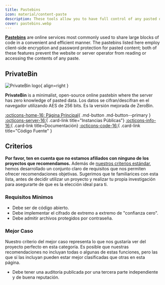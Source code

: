 ```yaml
---
title: Pastebins
icon: material/content-paste
description: These tools allow you to have full control of any pasted data you share to other parties.
cover: pastebins.webp
---
```


[**Pastebins**](https://en.wikipedia.org/wiki/Pastebin) are online services most commonly used to share large blocks of code in a convenient and efficient manner. The pastebins listed here employ client-side encryption and password protection for pasted content; both of these features prevent the website or server operator from reading or accessing the contents of any paste.

## PrivateBin

<div class="admonition recommendation" markdown>

![PrivateBin logo](assets/img/pastebins/privatebin.svg){ align=right }

**PrivateBin** is a minimalist, open-source online pastebin where the server has zero knowledge of pasted data. Los datos se cifran/descifran en el navegador utilizando AES de 256 bits. Es la versión mejorada de ZeroBin.

[:octicons-home-16: Página Principal](https://privatebin.info){ .md-button .md-button--primary }
[:octicons-server-16:](https://privatebin.info/directory){ .card-link title="Instancias Públicas"}
[:octicons-info-16:](https://github.com/PrivateBin/PrivateBin/wiki/FAQ){ .card-link title=Documentación}
[:octicons-code-16:](https://github.com/PrivateBin/PrivateBin){ .card-link title="Código Fuente" }

</div>

## Criterios

**Por favor, ten en cuenta que no estamos afiliados con ninguno de los proyectos que recomendamos.** Además de [nuestros criterios estándar](about/criteria.md), hemos desarrollado un conjunto claro de requisitos que nos permiten ofrecer recomendaciones objetivas. Sugerimos que te familiarices con esta lista, antes de decidir utilizar un proyecto y realizar tu propia investigación para asegurarte de que es la elección ideal para ti.

### Requisitos Mínimos

- Debe ser de código abierto.
- Debe implementar el cifrado de extremo a extremo de "confianza cero".
- Debe admitir archivos protegidos por contraseña.

### Mejor Caso

Nuestro criterio del mejor caso representa lo que nos gustaría ver del proyecto perfecto en esta categoría. Es posible que nuestras recomendaciones no incluyan todas o algunas de estas funciones, pero las que sí las incluyan pueden estar mejor clasificadas que otras en esta página.

- Debe tener una auditoría publicada por una tercera parte independiente y de buena reputación.
